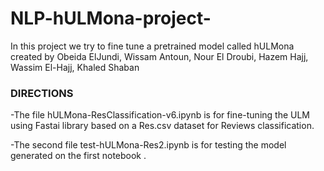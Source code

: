 # NLP-hULMona-project-
In this project we try to fine tune a pretrained model called hULMona created by Obeida ElJundi, Wissam Antoun, Nour El Droubi, Hazem Hajj, Wassim El-Hajj, Khaled Shaban

### DIRECTIONS
-The file hULMona-ResClassification-v6.ipynb is for fine-tuning the ULM using Fastai library based on a Res.csv dataset for Reviews classification. 

-The second file test-hULMona-Res2.ipynb is for testing the model generated on the first notebook .
